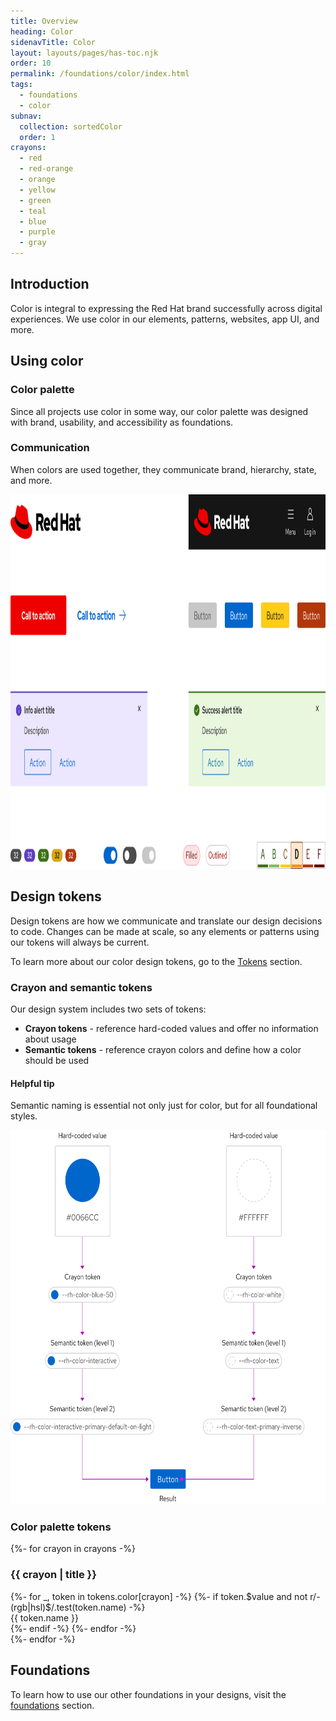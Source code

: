```yaml
---
title: Overview
heading: Color
sidenavTitle: Color
layout: layouts/pages/has-toc.njk
order: 10
permalink: /foundations/color/index.html
tags:
  - foundations
  - color
subnav:
  collection: sortedColor
  order: 1
crayons:
  - red
  - red-orange
  - orange
  - yellow
  - green
  - teal
  - blue
  - purple
  - gray
---
```

<style data-helmet>
  #crayons-grid {
    display: grid;
    grid-template-columns: repeat(auto-fill, minmax(320px, 1fr));
    @container (min-width: 576px) and (max-width: 746px) {
      grid-template-columns: repeat(auto-fill, minmax(245px, 1fr));
    }
   column-gap: var(--rh-space-2xl);
   row-gap: var(--rh-space-4xl);
    & .crayons-list {
      margin: 0;
      padding: 0;
      list-style-type: none;
      & li {
        padding: 0;
        margin: 0;
        & samp {
          display: block;
          font-size: var(--rh-font-size-body-text-md);
          font-family: var(--rh-font-family-code);
          padding: var(--rh-space-md) var(--rh-space-lg);
        }
      }
    }
  }
</style>

## Introduction

Color is integral to expressing the Red Hat brand successfully across digital experiences. We use color in our elements, patterns, websites, app UI, and more.

## Using color

### Color palette

Since all projects use color in some way, our color palette was designed with brand, usability, and accessibility as foundations.

### Communication

When colors are used together, they communicate brand, hierarchy, state, and more.

<!-- add image -->
<uxdot-example width-adjustment="840px">
  <img alt="Variants of several elements"
       src="/assets/color/color-communication.svg"
       width="840"
       height="599">
</uxdot-example>

## Design tokens

Design tokens are how we communicate and translate our design decisions to code. Changes can be made at scale, so any elements or patterns using our tokens will always be current.

To learn more about our color design tokens, go to the [Tokens](/tokens) section.

### Crayon and semantic tokens

Our design system includes two sets of tokens:

- <strong>Crayon tokens</strong> - reference hard-coded values and offer no information about usage
- <strong>Semantic tokens</strong> - reference crayon colors and define how a color should be used

<rh-alert state="info">
  <h4 slot="header">Helpful tip</h4>
  <p>Semantic naming is essential not only just for color, but for all foundational styles.</p>
</rh-alert>

<uxdot-example width-adjustment="840px">
  <img alt="Diagram showing how crayon color tokens are aliased to semantic tokens, which are used to style a button"
       src="/assets/color/color-semantic-tokens.svg"
       width="840"
       height="599">
</uxdot-example>

### Color palette tokens

<section id="crayons-grid">
{%- for crayon in crayons -%}
  <div>
    <h3>{{ crayon | title }}</h3>
    <ol class="crayons-list">
      {%- for _, token in tokens.color[crayon] -%}
      {%- if token.$value and not r/-(rgb|hsl)$/.test(token.name) -%}
      <li>
        <samp style="background-color: var(--{{token.name}});
                     color: {{ 'black' if token.attributes.isLight else 'white' }}">{{ token.name }}</samp>
      </li>
      {%- endif -%}
      {%- endfor -%}
    </ol>
  </div>
{%- endfor -%}
</section>

<uxdot-feedback>
  <h2>Foundations</h2>
  <p>To learn how to use our other foundations in your designs, visit the <a href="/foundations">foundations</a> section.</p>
</uxdot-feedback>
